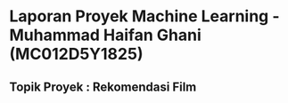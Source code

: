 # Laporan Proyek Machine Learning - Muhammad Haifan Ghani (MC012D5Y1825)

## Topik Proyek : Rekomendasi Film

